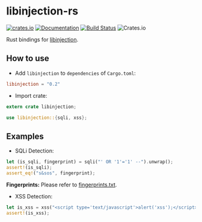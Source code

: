 libinjection-rs
===============

[![crates.io](https://img.shields.io/crates/v/libinjection.svg)](https://crates.io/crates/libinjection) [![Documentation](https://img.shields.io/badge/Docs-libinjection-blue.svg)](https://docs.rs/libinjection) [![Build Status](https://travis-ci.org/arvancloud/libinjection-rs.svg)](https://travis-ci.org/arvancloud/libinjection-rs) ![Crates.io](https://img.shields.io/crates/l/rustc-serialize.svg)

Rust bindings for [libinjection](https://github.com/client9/libinjection).

## How to use

- Add `libinjection` to `dependencies` of `Cargo.toml`:

```toml
libinjection = "0.2"
```

- Import crate:

```rust
extern crate libinjection;

use libinjection::{sqli, xss};
```

## Examples

- SQLi Detection:

```rust
let (is_sqli, fingerprint) = sqli("' OR '1'='1' --").unwrap();
assert!(is_sqli);
assert_eq!("s&sos", fingerprint);
```

**Fingerprints:** Please refer to [fingerprints.txt](https://github.com/client9/libinjection/blob/master/src/fingerprints.txt).

- XSS Detection:

```rust
let is_xss = xss("<script type='text/javascript'>alert('xss');</script>").unwrap();
assert!(is_xss);
```
